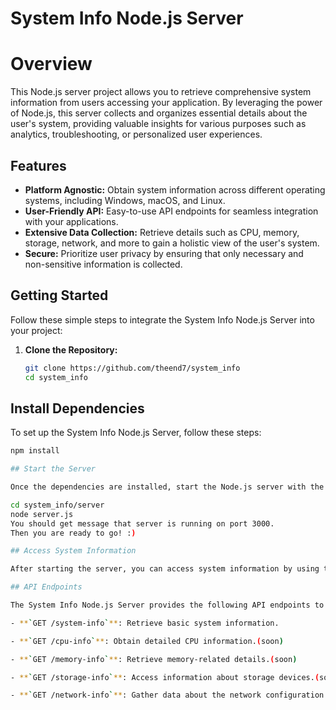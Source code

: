 # System Info Node.js Server

# Overview 
This Node.js server project allows you to retrieve comprehensive system information from users accessing your application. By leveraging the power of Node.js, this server collects and organizes essential details about the user's system, providing valuable insights for various purposes such as analytics, troubleshooting, or personalized user experiences.

## Features

- **Platform Agnostic:** Obtain system information across different operating systems, including Windows, macOS, and Linux.
- **User-Friendly API:** Easy-to-use API endpoints for seamless integration with your applications.
- **Extensive Data Collection:** Retrieve details such as CPU, memory, storage, network, and more to gain a holistic view of the user's system.
- **Secure:** Prioritize user privacy by ensuring that only necessary and non-sensitive information is collected.

## Getting Started

Follow these simple steps to integrate the System Info Node.js Server into your project:

1. **Clone the Repository:**
   ```bash
   git clone https://github.com/theend7/system_info
   cd system_info

## Install Dependencies

To set up the System Info Node.js Server, follow these steps:

```bash
npm install

## Start the Server

Once the dependencies are installed, start the Node.js server with the following commands:

cd system_info/server
node server.js
You should get message that server is running on port 3000.
Then you are ready to go! :)

## Access System Information

After starting the server, you can access system information by using the provided API endpoints. These endpoints allow you to retrieve various details about the user's system based on your application's requirements.

## API Endpoints

The System Info Node.js Server provides the following API endpoints to retrieve system information:

- **`GET /system-info`**: Retrieve basic system information.

- **`GET /cpu-info`**: Obtain detailed CPU information.(soon)

- **`GET /memory-info`**: Retrieve memory-related details.(soon)

- **`GET /storage-info`**: Access information about storage devices.(soon)

- **`GET /network-info`**: Gather data about the network configuration.(soon)
   
